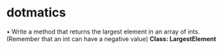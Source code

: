 # dotmatics

•	Write a method that returns the largest element in an array of ints. (Remember that an int can have a negative value)
<b>Class: LargestElement</b>
